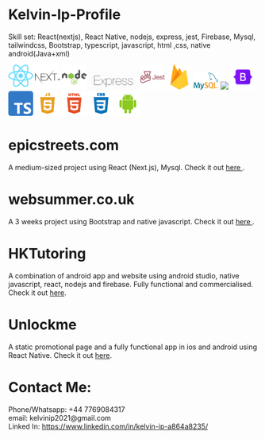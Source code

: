 # Kelvin-Ip-Profile

Skill set: React(nextjs), React Native, nodejs, express, jest, Firebase, Mysql, tailwindcss, Bootstrap, typescript, javascript, html ,css, native android(Java+xml)
<div>
<img src="/React.svg" width="50"/>
<img src="/Nextjs.svg" width="50"/>
<img src="/Nodejs.png" width="50">
<img src="/express.png" width="100">
<img src="/jest.png" width="50">
<img src="/firebase.svg" width="50"/>
<img src="/mysql-logo.svg" width="50"/>
<img src="/tailwindcss.svg width="100"/>
<img src="/Bootstrap5.png" width="50"/>
<img src="/typescript.png" width="50"/>                                     
<img src="/JS.png" width="50"/>
<img src="/HTML5.png" width="50"/>
<img src="/CSS3.png" width="50"/>
<img src="/NaiveAndroid.png" width="50"/>
</div>

# epicstreets.com
A medium-sized project using React (Next.js), Mysql. Check it out <a href="https://github.com/kelvinkaicheung/Kelvin-Ip-Profile/blob/bc61970cdcc5e0a4ab9276d653551d69c629fc4c/epicstreets.md"> here </a>.

# websummer.co.uk
A 3 weeks project using Bootstrap and native javascript. Check it out <a href="https://github.com/kelvinkaicheung/Kelvin-Ip-Profile/blob/edd7866c6fbb4f0acba6b4434b6771a9fc98dfe7/websummer.md"> here </a>.

# HKTutoring
A combination of android app and website using android studio, native javascript, react, nodejs and firebase. Fully functional and commercialised. Check it out <a href="https://github.com/kelvinkaicheung/Kelvin-Ip-Profile/blob/edd7866c6fbb4f0acba6b4434b6771a9fc98dfe7/HKTutoring.md">here</a>.

# Unlockme
A static promotional page and a fully functional app in ios and android using React Native. Check it out <a href="https://github.com/kelvinkaicheung/Kelvin-Ip-Profile/blob/edd7866c6fbb4f0acba6b4434b6771a9fc98dfe7/Unlockme.md">here</a>.

# Contact Me:
<div>
Phone/Whatsapp: +44 7769084317</div>
<div>
email: kelvinip2021@gmail.com</div>
<div>
Linked In: <a href="https://www.linkedin.com/in/kelvin-ip-a864a8235/" >https://www.linkedin.com/in/kelvin-ip-a864a8235/</a>
  </div>
